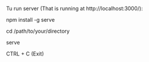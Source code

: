 Tu run server (That is running at http://localhost:3000/):

npm install -g serve

cd /path/to/your/directory

serve

CTRL + C (Exit)